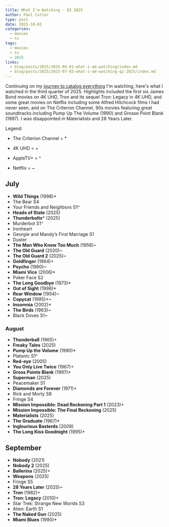 ```yaml
---
title: What I'm Watching - Q3 2025
author: Paul Cutler
type: post
date: 2025-10-01
categories:
  - movies
  - tv
tags:
  - movies
  - tv
  - 2025
links:
  - blog/posts/2025/2025-04-01-what-i-am-watching/index.md
  - blog/posts/2025/2025-07-03-what-i-am-watching-q2-2025/index.md
---
```


Continuing on my [journey to catalog everything](../2025-04-01-what-i-am-watching/index.md) I'm watching, here's what I watched in the third quarter of 2025. Highlights included the first six James Bond movies on 4K UHD, Tron and its sequel Tron: Legacy in 4K UHD, and some great movies on Netflix including some Alfred Hitchcock films I had never seen, and on The Criterion Channel, 90s movies featuring great soundtracks including Pump Up The Volume (1990) and Grosse Point Blank (1997).  I was disappointed in Materialists and 28 Years Later.

Legend:

* The Criterion Channel = *

* 4K UHD = +

* AppleTV+ = ^

* Netflix = ~

## July
* **Wild Things** (1998)*
* The Bear S4
* Your Friends and Neighbors S1^
* **Heads of State** (2025)
* **Thunderbolts*** (2025)
* Murderbot S1^
* Ironheart
* Georgie and Mandy’s First Marriage S1
* Duster
* **The Man Who Knew Too Much** (1956)~
* **The Old Guard** (2020)~
* **The Old Guard  2** (2025)~
* **Goldfinger** (1964)+
* **Psycho** (1960)~
* **Miami Vice** (2006)*
* Poker Face S2
* **The Long Goodbye** (1973)*
* **Out of Sight** (1998)*
* **Rear Window** (1954)~
* **Copycat** (1995)*~
* **Insomnia** (2002)*
* **The Birds** (1963)~
* Black Doves S1~

### August
* **Thunderball** (1965)+
* **Freaky Tales** (2025)
* **Pump Up the Volume** (1990)*
* Platonic S1^
* **Red-eye** (2005)
* **You Only Live Twice** (1967)+
* **Gross Pointe Blank** (1997)*
* **Superman** (2025)
* Peacemaker S1
* **Diamonds are Forever** (1971)+
* Rick and Morty S8
* Fringe S4
* **Mission Impossible: Dead Reckoning Part 1** (2023)+
* **Mission Impossible: The Final Reckoning** (2025)
* **Materialists** (2025)
* **The Graduate** (1967)*
* **Inglourious Basterds** (2009)
* **The Long Kiss Goodnight** (1995)+

## September
* **Nobody** (2021)
* **Nobody 2** (2025)
* **Ballerina** (2025)+
* **Weapons** (2025)
* Fringe S5
* **28 Years Later** (2025)~
* **Tron** (1982)+
* **Tron: Legacy** (2010)+
* Star Trek: Strange New Worlds S3
* Alien: Earth S1
* **The Naked Gun** (2025)
* **Miami Blues** (1990)*
